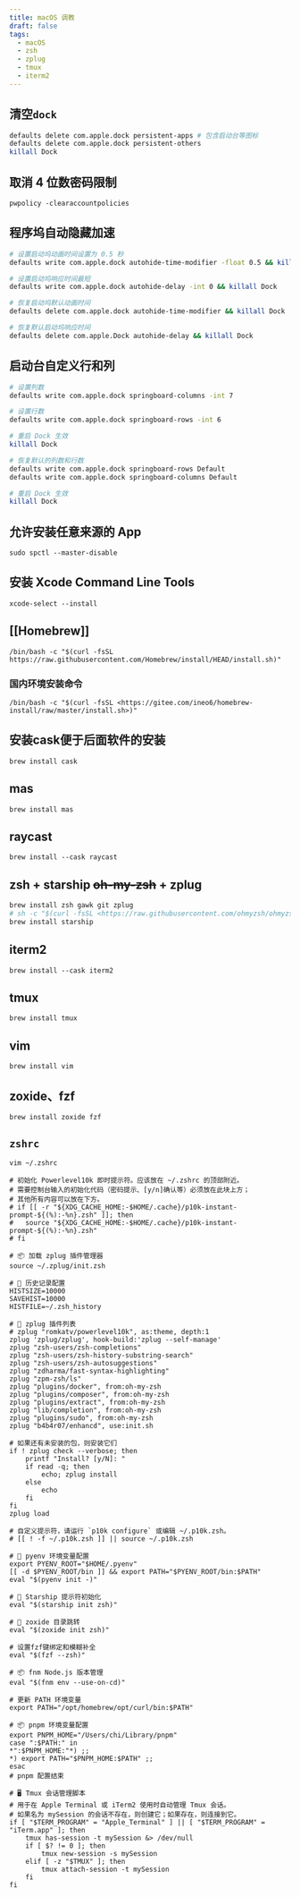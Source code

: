 ```yaml
---
title: macOS 调教
draft: false
tags:
  - macOS
  - zsh
  - zplug
  - tmux
  - iterm2
---
```

## 清空`dock`

```bash
defaults delete com.apple.dock persistent-apps # 包含启动台等图标
defaults delete com.apple.dock persistent-others
killall Dock
```

## 取消 4 位数密码限制

`pwpolicy -clearaccountpolicies`

## 程序坞自动隐藏加速

```bash
# 设置启动坞动画时间设置为 0.5 秒 
defaults write com.apple.dock autohide-time-modifier -float 0.5 && killall Dock

# 设置启动坞响应时间最短
defaults write com.apple.dock autohide-delay -int 0 && killall Dock

# 恢复启动坞默认动画时间
defaults delete com.apple.dock autohide-time-modifier && killall Dock

# 恢复默认启动坞响应时间
defaults delete com.apple.Dock autohide-delay && killall Dock
```

## 启动台自定义行和列

```bash
# 设置列数
defaults write com.apple.dock springboard-columns -int 7

# 设置行数
defaults write com.apple.dock springboard-rows -int 6

# 重启 Dock 生效
killall Dock

# 恢复默认的列数和行数
defaults write com.apple.dock springboard-rows Default
defaults write com.apple.dock springboard-columns Default

# 重启 Dock 生效
killall Dock
```

## 允许安装任意来源的 App

`sudo spctl --master-disable`

## 安装 Xcode Command Line Tools

`xcode-select --install`

## [[Homebrew]]

`/bin/bash -c "$(curl -fsSL https://raw.githubusercontent.com/Homebrew/install/HEAD/install.sh)"`

### 国内环境安装命令

`/bin/bash -c "$(curl -fsSL <https://gitee.com/ineo6/homebrew-install/raw/master/install.sh>)"`

## 安装cask便于后面软件的安装

`brew install cask`

## mas

`brew install mas`

## raycast

`brew install --cask raycast`

## zsh + starship ~~oh-my-zsh~~ + zplug

```bash
brew install zsh gawk git zplug
# sh -c "$(curl -fsSL <https://raw.githubusercontent.com/ohmyzsh/ohmyzsh/master/tools/install.sh>)"
brew install starship
```

## iterm2

`brew install --cask iterm2`

## tmux

`brew install tmux`

## vim

`brew install vim`

## zoxide、fzf

`brew install zoxide fzf`

## `zshrc`

`vim ~/.zshrc`

```plain
# 初始化 Powerlevel10k 即时提示符。应该放在 ~/.zshrc 的顶部附近。
# 需要控制台输入的初始化代码（密码提示、[y/n]确认等）必须放在此块上方；
# 其他所有内容可以放在下方。
# if [[ -r "${XDG_CACHE_HOME:-$HOME/.cache}/p10k-instant-prompt-${(%):-%n}.zsh" ]]; then
#   source "${XDG_CACHE_HOME:-$HOME/.cache}/p10k-instant-prompt-${(%):-%n}.zsh"
# fi

# 📦 加载 zplug 插件管理器
source ~/.zplug/init.zsh

# 🔧 历史记录配置
HISTSIZE=10000
SAVEHIST=10000
HISTFILE=~/.zsh_history

# 🚀 zplug 插件列表
# zplug "romkatv/powerlevel10k", as:theme, depth:1
zplug 'zplug/zplug', hook-build:'zplug --self-manage'
zplug "zsh-users/zsh-completions"
zplug "zsh-users/zsh-history-substring-search"
zplug "zsh-users/zsh-autosuggestions"
zplug "zdharma/fast-syntax-highlighting"
zplug "zpm-zsh/ls"
zplug "plugins/docker", from:oh-my-zsh
zplug "plugins/composer", from:oh-my-zsh
zplug "plugins/extract", from:oh-my-zsh
zplug "lib/completion", from:oh-my-zsh
zplug "plugins/sudo", from:oh-my-zsh
zplug "b4b4r07/enhancd", use:init.sh

# 如果还有未安装的包，则安装它们
if ! zplug check --verbose; then
    printf "Install? [y/N]: "
    if read -q; then
        echo; zplug install
    else
        echo
    fi
fi
zplug load

# 自定义提示符，请运行 `p10k configure` 或编辑 ~/.p10k.zsh。
# [[ ! -f ~/.p10k.zsh ]] || source ~/.p10k.zsh

# 🐍 pyenv 环境变量配置
export PYENV_ROOT="$HOME/.pyenv"
[[ -d $PYENV_ROOT/bin ]] && export PATH="$PYENV_ROOT/bin:$PATH"
eval "$(pyenv init -)"

# 🌌 Starship 提示符初始化
eval "$(starship init zsh)"

# 📂 zoxide 目录跳转
eval "$(zoxide init zsh)"

# 设置fzf键绑定和模糊补全
eval "$(fzf --zsh)"

# 📦 fnm Node.js 版本管理
eval "$(fnm env --use-on-cd)"

# 更新 PATH 环境变量
export PATH="/opt/homebrew/opt/curl/bin:$PATH"

# 📦 pnpm 环境变量配置
export PNPM_HOME="/Users/chi/Library/pnpm"
case ":$PATH:" in
*":$PNPM_HOME:"*) ;;
*) export PATH="$PNPM_HOME:$PATH" ;;
esac
# pnpm 配置结束

# 🖥️ Tmux 会话管理脚本
# 用于在 Apple Terminal 或 iTerm2 使用时自动管理 Tmux 会话。
# 如果名为 mySession 的会话不存在，则创建它；如果存在，则连接到它。
if [ "$TERM_PROGRAM" = "Apple_Terminal" ] || [ "$TERM_PROGRAM" = "iTerm.app" ]; then
    tmux has-session -t mySession &> /dev/null
    if [ $? != 0 ]; then
        tmux new-session -s mySession
    elif [ -z "$TMUX" ]; then
        tmux attach-session -t mySession
    fi
fi
```

